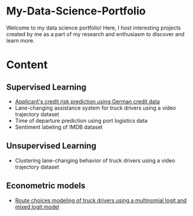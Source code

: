 # My-Data-Science-Portfolio
Welcome to my data science portfolio! Here, I host interesting projects created by me as a part of my research and enthusiasm to discover and learn more.

# Content

## Supervised Learning
* [Applicant's credit risk prediction using German credit data](https://github.com/salilrsharma/My-Data-Science-Portfolio/blob/main/German_credit_data.ipynb)
* Lane-changing assistance system for truck drivers using a video trajectory dataset
* Time of departure prediction using port logistics data
* Sentiment labeling of IMDB dataset 

## Unsupervised Learning
* Clustering lane-changing behavior of truck drivers using a video trajectory dataset

## Econometric models
* [Route choices modeling of truck drivers using a multinomial logit and mixed logit model](https://github.com/salilrsharma/My-Data-Science-Portfolio/blob/main/Route%20choice%20model.ipynb)
